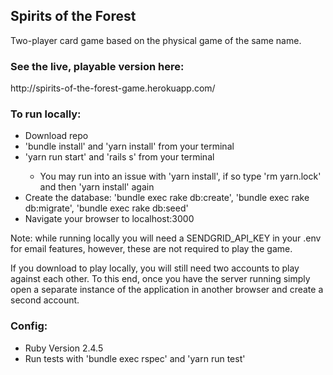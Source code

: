 <h2>Spirits of the Forest</h2>
Two-player card game based on the physical game of the same name. 

<h3>See the live, playable version here:</h3>
http://spirits-of-the-forest-game.herokuapp.com/

<h3>To run locally:</h3>
<ul>
  <li>Download repo</li>
  <li>'bundle install' and 'yarn install' from your terminal</li>
  <li>'yarn run start' and 'rails s' from your terminal</li>
    <ul>
      <li>You may run into an issue with 'yarn install', if so type 'rm yarn.lock' and then 'yarn install' again
    </ul>
  <li>Create the database: 'bundle exec rake db:create', 'bundle exec rake db:migrate', 'bundle exec rake db:seed'</li>
  <li>Navigate your browser to localhost:3000</li>
</ul>
Note: while running locally you will need a SENDGRID_API_KEY in your .env for email features, however, these are not required to play the game.

If you download to play locally, you will still need two accounts to play against each other. To this end, once you have the server running simply open a separate instance of the application in another browser and create a second account.

<h3>Config:</h3>
<ul>
  <li>Ruby Version 2.4.5</li>
  <li>Run tests with 'bundle exec rspec' and 'yarn run test'</li>
</ul>
